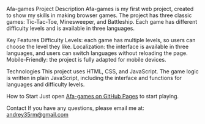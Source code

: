 Afa-games
Project Description
Afa-games is my first web project, created to show my skills in making browser games. The project has three classic games: Tic-Tac-Toe, Minesweeper, and Battleship. 
Each game has different difficulty levels and is available in three languages.

Key Features
Difficulty Levels: each game has multiple levels, so users can choose the level they like.
Localization: the interface is available in three languages, and users can switch languages without reloading the page.
Mobile-Friendly: the project is fully adapted for mobile devices.

Technologies
This project uses HTML, CSS, and JavaScript. The game logic is written in plain JavaScript, including the interface and functions for languages and difficulty levels.

How to Start
Just open [Afa-games on GitHub Pages](https://darogible.github.io/Afa-games/) to start playing.

Contact
If you have any questions, please email me at: andrey35rm@gmail.com